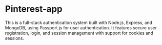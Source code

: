 # Pinterest-app
This is a full-stack authentication system built with Node.js, Express, and MongoDB, using Passport.js for user authentication. It features secure user registration, login, and session management with support for cookies and sessions.
